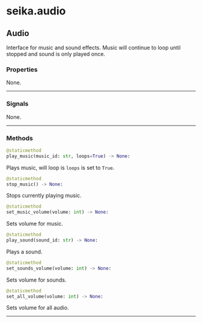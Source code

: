# seika.audio

## Audio

Interface for music and sound effects.  Music will continue to loop until stopped and sound is only played once.

### Properties

None.

---

### Signals

None.

---

### Methods

```python
@staticmethod
play_music(music_id: str, loops=True) -> None:
```

Plays music, will loop is `loops` is set to `True`.


```python
@staticmethod
stop_music() -> None:
```

Stops currently playing music.

```python
@staticmethod
set_music_volume(volume: int) -> None:
```

Sets volume for music.

```python
@staticmethod
play_sound(sound_id: str) -> None:
```

Plays a sound.

```python
@staticmethod
set_sounds_volume(volume: int) -> None:
```

Sets volume for sounds.

```python
@staticmethod
set_all_volume(volume: int) -> None:
```

Sets volume for all audio.

---